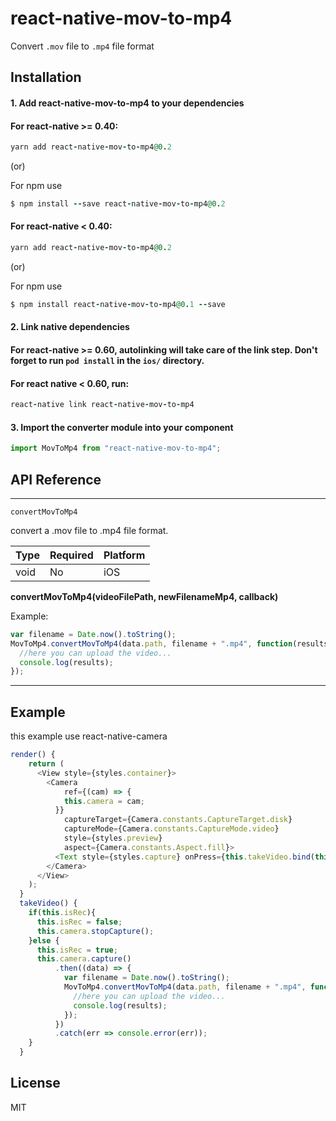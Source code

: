 # react-native-mov-to-mp4

Convert `.mov` file to `.mp4` file format

## Installation

#### 1. Add react-native-mov-to-mp4 to your dependencies

#### For react-native >= 0.40:

```ruby
yarn add react-native-mov-to-mp4@0.2
```

(or)

For npm use

```ruby
$ npm install --save react-native-mov-to-mp4@0.2
```

#### For react-native < 0.40:

```ruby
yarn add react-native-mov-to-mp4@0.2
```

(or)

For npm use

```ruby
$ npm install react-native-mov-to-mp4@0.1 --save
```

#### 2. Link native dependencies

#### For react-native >= 0.60, autolinking will take care of the link step. Don't forget to run `pod install` in the `ios/` directory.

#### For react native < 0.60, run:

```ruby
react-native link react-native-mov-to-mp4
```

#### 3. Import the converter module into your component

```javascript
import MovToMp4 from "react-native-mov-to-mp4";
```

## API Reference

---

`convertMovToMp4`

convert a .mov file to .mp4 file format.

| Type | Required | Platform |
| ---- | -------- | -------- |
| void | No       | iOS      |

**convertMovToMp4(videoFilePath, newFilenameMp4, callback)**

Example:

```javascript
var filename = Date.now().toString();
MovToMp4.convertMovToMp4(data.path, filename + ".mp4", function(results) {
  //here you can upload the video...
  console.log(results);
});
```

---

## Example

this example use react-native-camera

```javascript
render() {
    return (
      <View style={styles.container}>
        <Camera
            ref={(cam) => {
            this.camera = cam;
          }}
            captureTarget={Camera.constants.CaptureTarget.disk}
            captureMode={Camera.constants.CaptureMode.video}
            style={styles.preview}
            aspect={Camera.constants.Aspect.fill}>
          <Text style={styles.capture} onPress={this.takeVideo.bind(this)}>[CAPTURE]</Text>
        </Camera>
      </View>
    );
  }
  takeVideo() {
    if(this.isRec){
      this.isRec = false;
      this.camera.stopCapture();
    }else {
      this.isRec = true;
      this.camera.capture()
          .then((data) => {
            var filename = Date.now().toString();
            MovToMp4.convertMovToMp4(data.path, filename + ".mp4", function (results) {
              //here you can upload the video...
              console.log(results);
            });
          })
          .catch(err => console.error(err));
    }
  }
```

## License

MIT
